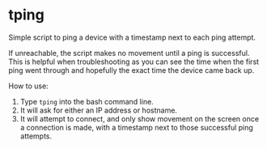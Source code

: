 # tping

Simple script to ping a device with a timestamp next to each ping attempt.

If unreachable, the script makes no movement until a ping is successful. 
This is helpful when troubleshooting as you can see the time when the first
ping went through and hopefully the exact time the device came back up.

How to use: 

1. Type `tping` into the bash command line.
2. It will ask for either an IP address or hostname.
3. It will attempt to connect, and only show movement on the screen once a connection is made, with a timestamp next to those successful ping attempts. 


